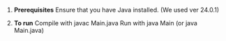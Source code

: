 1. **Prerequisites**
Ensure that you have Java installed. (We used ver 24.0.1)

2. **To run**
Compile with javac Main.java
Run with java Main (or java Main.java)